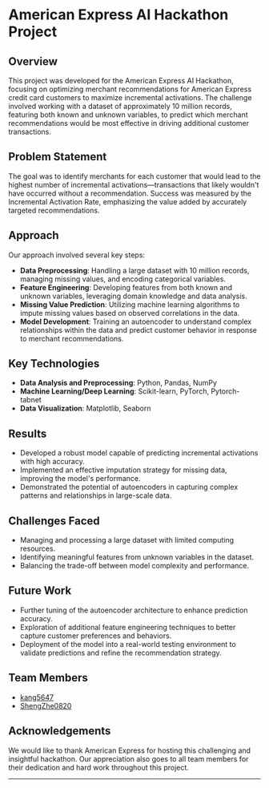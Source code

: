 # American Express AI Hackathon Project

## Overview
This project was developed for the American Express AI Hackathon, focusing on optimizing merchant recommendations for American Express credit card customers to maximize incremental activations. The challenge involved working with a dataset of approximately 10 million records, featuring both known and unknown variables, to predict which merchant recommendations would be most effective in driving additional customer transactions.

## Problem Statement
The goal was to identify merchants for each customer that would lead to the highest number of incremental activations—transactions that likely wouldn't have occurred without a recommendation. Success was measured by the Incremental Activation Rate, emphasizing the value added by accurately targeted recommendations.

## Approach
Our approach involved several key steps:
- **Data Preprocessing**: Handling a large dataset with 10 million records, managing missing values, and encoding categorical variables.
- **Feature Engineering**: Developing features from both known and unknown variables, leveraging domain knowledge and data analysis.
- **Missing Value Prediction**: Utilizing machine learning algorithms to impute missing values based on observed correlations in the data.
- **Model Development**: Training an autoencoder to understand complex relationships within the data and predict customer behavior in response to merchant recommendations.

## Key Technologies
- **Data Analysis and Preprocessing**: Python, Pandas, NumPy
- **Machine Learning/Deep Learning**: Scikit-learn, PyTorch, Pytorch-tabnet
- **Data Visualization**: Matplotlib, Seaborn

## Results
- Developed a robust model capable of predicting incremental activations with high accuracy.
- Implemented an effective imputation strategy for missing data, improving the model's performance.
- Demonstrated the potential of autoencoders in capturing complex patterns and relationships in large-scale data.

## Challenges Faced
- Managing and processing a large dataset with limited computing resources.
- Identifying meaningful features from unknown variables in the dataset.
- Balancing the trade-off between model complexity and performance.

## Future Work
- Further tuning of the autoencoder architecture to enhance prediction accuracy.
- Exploration of additional feature engineering techniques to better capture customer preferences and behaviors.
- Deployment of the model into a real-world testing environment to validate predictions and refine the recommendation strategy.

## Team Members
- [kang5647](https://github.com/kang5647)
- [ShengZhe0820](https://github.com/ShengZhe0820)


## Acknowledgements
We would like to thank American Express for hosting this challenging and insightful hackathon. Our appreciation also goes to all team members for their dedication and hard work throughout this project.

---
